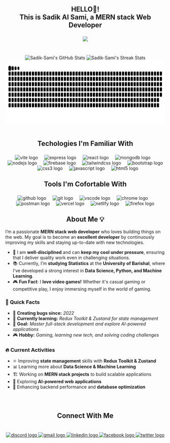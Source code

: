 <h2 align="center">HELLO👋!<br>This is Sadik Al Sami, a MERN stack Web Developer</h2>

###

<div align="center">
  <img height="250" src="https://i.ibb.co.com/HpKztRwM/Banner-2.png"  />
</div>

###

<br clear="both">
<div align="center">
  <img height='150' src="https://github-readme-stats.vercel.app/api?username=Sadik-Sami&theme=algolia&show_icons=true&hide_border=false&count_private=true" 
     alt="Sadik-Sami's GitHub Stats" />
<img height='150' src="https://nirzak-streak-stats.vercel.app?user=Sadik-Sami&theme=tokyonight" 
     alt="Sadik-Sami's Streak Stats" />
</div>
<div height="200" class="center">
  <picture height="200">
    <source height="200" media="(prefers-color-scheme: dark)" srcset="https://raw.githubusercontent.com/platane/platane/output/github-contribution-grid-snake-dark.svg">
    <source height="200" media="(prefers-color-scheme: light)" srcset="https://raw.githubusercontent.com/platane/platane/output/github-contribution-grid-snake.svg">
    <img height="200" alt="github contribution grid snake animation" height="200" src="https://raw.githubusercontent.com/platane/platane/output/github-contribution-grid-snake.svg">
  </picture>
</div>

<br clear="both">

<h2 align="center">Techologies I'm Familiar With</h2>

###

<div align="center">
  <img src="https://cdn.simpleicons.org/vite/646CFF" height="30" alt="vite logo"  />
  <img width="12" />
  <img src="https://skillicons.dev/icons?i=express" height="30" alt="express logo"  />
  <img width="12" />
  <img src="https://skillicons.dev/icons?i=react" height="30" alt="react logo"  />
  <img width="12" />
  <img src="https://cdn.simpleicons.org/mongodb/47A248" height="30" alt="mongodb logo"  />
  <img width="12" />
  <img src="https://cdn.simpleicons.org/nodedotjs/339933" height="30" alt="nodejs logo"  />
  <img width="12" />
  <img src="https://cdn.simpleicons.org/firebase/FFCA28" height="30" alt="firebase logo"  />
  <img width="12" />
  <img src="https://cdn.simpleicons.org/tailwindcss/06B6D4" height="30" alt="tailwindcss logo"  />
  <img width="12" />
  <img src="https://cdn.simpleicons.org/bootstrap/7952B3" height="30" alt="bootstrap logo"  />
  <img width="12" />
  <img src="https://cdn.simpleicons.org/css3/1572B6" height="30" alt="css3 logo"  />
  <img width="12" />
  <img src="https://skillicons.dev/icons?i=js" height="30" alt="javascript logo"  />
  <img width="12" />
  <img src="https://cdn.simpleicons.org/html5/E34F26" height="30" alt="html5 logo"  />
</div>

###

<h2 align="center">Tools I'm Cofortable With</h2>

###

<div align="center">
  <img src="https://skillicons.dev/icons?i=github" height="40" alt="github logo"  />
  <img width="12" />
  <img src="https://skillicons.dev/icons?i=git" height="40" alt="git logo"  />
  <img width="12" />
  <img src="https://skillicons.dev/icons?i=vscode" height="40" alt="vscode logo"  />
  <img width="12" />
  <img src="https://cdn.jsdelivr.net/gh/devicons/devicon/icons/chrome/chrome-original.svg" height="40" alt="chrome logo"  />
  <img width="12" />
  <img src="https://cdn.simpleicons.org/postman/FF6C37" height="40" alt="postman logo"  />
  <img width="12" />
  <img src="https://skillicons.dev/icons?i=vercel" height="40" alt="vercel logo"  />
  <img width="12" />
  <img src="https://skillicons.dev/icons?i=netlify" height="40" alt="netlify logo"  />
  <img width="12" />
  <img src="https://cdn.jsdelivr.net/gh/devicons/devicon/icons/firefox/firefox-original.svg" height="40" alt="firefox logo"  />
</div>

###

###

<div class="center">
<h2 align="center">About Me 💡</h2>

<p>
  I’m a passionate <strong>MERN stack web developer</strong> who loves building things on the web. 
  My goal is to become an <strong>excellent developer</strong> by continuously improving my skills 
  and staying up-to-date with new technologies.
</p>

<ul>
  <li>🎯 I am <strong>well-disciplined</strong> and can <strong>keep my cool under pressure</strong>, ensuring that I deliver quality work even in challenging situations.</li>
  <li>📚 Currently, I’m <strong>studying Statistics</strong> at the <strong>University of Barishal</strong>, where I’ve developed a strong interest in <strong>Data Science, Python, and Machine Learning</strong>.</li>
  <li>🎮 <strong>Fun Fact</strong>: I <strong>love video games!</strong> Whether it's casual gaming or competitive play, I enjoy immersing myself in the world of gaming.</li>
</ul>

<h3>🚀 Quick Facts</h3>

<ul>
  <li>🐛 <strong>Creating bugs since:</strong> <em>2022</em></li>
  <li>📖 <strong>Currently learning:</strong> <em>Redux Toolkit & Zustand for state management</em></li>
  <li>🎯 <strong>Goal:</strong> <em>Master full-stack development and explore AI-powered applications</em></li>
  <li>🎮 <strong>Hobby:</strong> <em>Gaming, learning new tech, and solving coding challenges</em></li>
</ul>

  <h3>🔥 Current Activities</h3>

<ul>
  <li>⚛️ Improving <strong>state management</strong> skills with <strong>Redux Toolkit & Zustand</strong></li>
  <li>📊 Learning more about <strong>Data Science & Machine Learning</strong></li>
  <li>🏗️ Working on <strong>MERN stack projects</strong> to build scalable applications</li>
  <li>🚀 Exploring <strong>AI-powered web applications</strong></li>
  <li>🎯 Enhancing backend performance and <strong>database optimization</strong></li>
</ul>

</div>

###

<br clear="both">

<h2 align="center">Connect With Me</h2>

###

<br clear="both">

<div align="center">
  <a href="https://discordapp.com/users/288598768851484673" target="_blank">
    <img src="https://img.shields.io/static/v1?message=Discord&logo=discord&label=&color=7289DA&logoColor=white&labelColor=&style=for-the-badge" height="35" alt="discord logo"  />
  </a>
  <a href="miasimanto@gmail.com" target="_blank">
    <img src="https://img.shields.io/static/v1?message=Gmail&logo=gmail&label=&color=D14836&logoColor=white&labelColor=&style=for-the-badge" height="35" alt="gmail logo"  />
  </a>
  <a href="https://www.linkedin.com/in/sadik-al-sami-b65311204/" target="_blank">
    <img src="https://img.shields.io/static/v1?message=LinkedIn&logo=linkedin&label=&color=0077B5&logoColor=white&labelColor=&style=for-the-badge" height="35" alt="linkedin logo"  />
  </a>
  <a href="https://www.facebook.com/sadik.al.sami.2003/" target="_blank">
    <img src="https://img.shields.io/static/v1?message=Facebook&logo=facebook&label=&color=1877F2&logoColor=white&labelColor=&style=for-the-badge" height="35" alt="facebook logo"  />
  </a>
  <a href="https://x.com/Simanto60010034" target="_blank">
    <img src="https://img.shields.io/static/v1?message=Twitter&logo=twitter&label=&color=1DA1F2&logoColor=white&labelColor=&style=for-the-badge" height="35" alt="twitter logo"  />
  </a>
</div>

###
